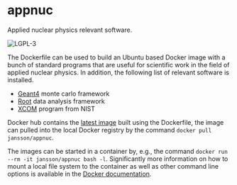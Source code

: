 # appnuc
Applied nuclear physics relevant software.

![LGPL-3](https://www.gnu.org/graphics/lgplv3-with-text-154x68.png)

The Dockerfile can be used to build an Ubuntu based Docker image with a bunch of standard programs that are useful for scientific work in the field of applied nuclear physics. In addition, the following list of relevant software is installed.

* [Geant4](https://geant4.web.cern.ch/) monte carlo framework
* [Root](https://root.cern.ch/) data analysis framework
* [XCOM](https://dx.doi.org/10.18434/T48G6X) program from NIST

Docker hub contains the [latest image](https://hub.docker.com/r/jansson/appnuc) built using the Dockerfile, the image can pulled into the local Docker registry by the command `docker pull jansson/appnuc`.

The images can be started in a container by, e.g., the command `docker run --rm -it jansson/appnuc bash -l`. Significantly more information on how to mount a local file system to the container as well as other command line options is available in the [Docker documentation](https://docs.docker.com/engine/reference/commandline/cli/).
